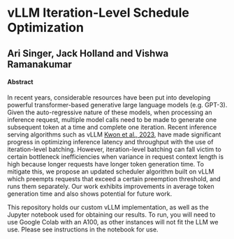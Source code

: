 
# vLLM Iteration-Level Schedule Optimization
## Ari Singer, Jack Holland and Vishwa Ramanakumar

#### Abstract
In recent years, considerable resources have been put into developing powerful transformer-based generative large language models (e.g. GPT-3). Given the auto-regressive nature of these models, when processing an inference request, multiple model calls need to be made to generate one subsequent token at a time and complete one iteration. Recent inference serving algorithms such as vLLM [Kwon et al., 2023](https://arxiv.org/abs/2309.06180), have made significant progress in optimizing inference latency and throughput with the use of iteration-level batching. However, iteration-level batching can fall victim to certain bottleneck inefficiencies when variance in request context length is high because longer requests have longer token generation time. To mitigate this, we propose an updated scheduler algorithm built on vLLM which preempts requests that exceed a certain preemption threshold, and runs them separately. Our work exhibits improvements in average token generation time and also shows potential for future work. 


This repository holds our custom vLLM implementation, as well as the Jupyter notebook used for obtaining our results. To run, you will need to use Google Colab with an A100, as other instances will not fit the LLM we use. Please see instructions in the notebook for use.

